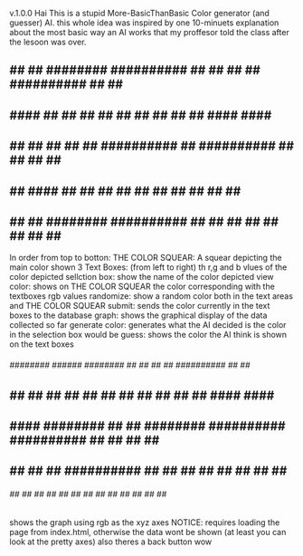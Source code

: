 v.1.0.0
Hai
This is a stupid More-BasicThanBasic Color generator (and guesser) AI.
this whole idea was inspired by one 10-minuets explanation about the most basic way an AI works that my proffesor told the class after the lesoon was over.

##      ##      ##  ########    ##########  ##      ##              ##      ##  ##########  ##      ##  ##          
##      ####    ##  ##      ##  ##            ##  ##                ##      ##      ##      ####  ####  ##          
##      ##  ##  ##  ##      ##  ##########      ##                  ##########      ##      ##  ##  ##  ##          
##      ##    ####  ##      ##  ##            ##  ##                ##      ##      ##      ##      ##  ##          
##      ##      ##  ########    ##########  ##      ##      ##      ##      ##      ##      ##      ##  ##########  
  In order from top to botton:
    THE COLOR SQUEAR: A squear depicting the main color shown
    3 Text Boxes: (from left to right) th r,g and b vlues of the color depicted
    sellction box: show the name of the color depicted
    view color: shows on THE COLOR SQUEAR the color corresponding with the textboxes rgb values
    randomize: show a random color both in the text areas and THE COLOR SQUEAR
    submit: sends the color currently in the text boxes to the database
    graph: shows the graphical display of the data collected so far
    generate color: generates what the AI decided is the color in the selection box would be
    guess: shows the color the AI think is shown on the text boxes

    
  ######    ########      ######    ########    ##      ##              ##      ##  ##########  ##      ##  ##          
##          ##      ##  ##      ##  ##      ##  ##      ##              ##      ##      ##      ####  ####  ##          
##  ####    ########    ##      ##  ########    ##########              ##########      ##      ##  ##  ##  ##          
##      ##  ##    ##    ##########  ##          ##      ##              ##      ##      ##      ##      ##  ##          
  ######    ##      ##  ##      ##  ##          ##      ##      ##      ##      ##      ##      ##      ##  ##########
  shows the graph using rgb as the xyz axes
  NOTICE: requires loading the page from index.html, otherwise the data wont be shown (at least you can look at the pretty axes)
  also theres a back button wow

